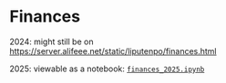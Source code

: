 # Finances

2024: might still be on <https://server.alifeee.net/static/liputenpo/finances.html>

2025: viewable as a notebook: [`finances_2025.ipynb`](./finances_2025.ipynb)
